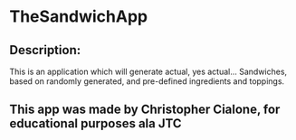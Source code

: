 # TheSandwichApp
## Description:
This is an application which will generate actual, yes actual... Sandwiches, based on randomly generated, and pre-defined ingredients and toppings.
## This app was made by Christopher Cialone, for educational purposes ala JTC
